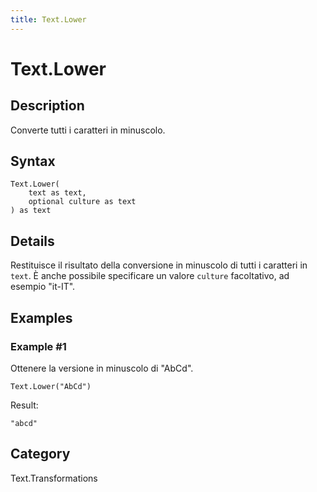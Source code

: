 ```yaml
---
title: Text.Lower
---
```


# Text.Lower


## Description

Converte tutti i caratteri in minuscolo.


## Syntax

```powerquery
Text.Lower(
    text as text,
    optional culture as text
) as text
```


## Details

Restituisce il risultato della conversione in minuscolo di tutti i caratteri in <code>text</code>. È anche possibile specificare un valore <code>culture</code> facoltativo, ad esempio "it-IT".


## Examples

### Example #1 
Ottenere la versione in minuscolo di &#34;AbCd&#34;.
```powerquery
Text.Lower("AbCd")
```

Result: 
```powerquery
"abcd"
```




## Category
Text.Transformations
